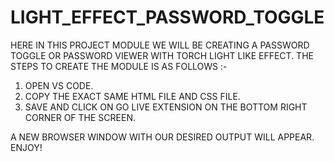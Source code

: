 # LIGHT_EFFECT_PASSWORD_TOGGLE

HERE IN THIS PROJECT MODULE WE WILL BE CREATING A PASSWORD TOGGLE OR PASSWORD VIEWER WITH TORCH LIGHT LIKE EFFECT. THE STEPS TO CREATE THE MODULE IS AS FOLLOWS :-
1) OPEN VS CODE.
2) COPY THE EXACT SAME HTML FILE AND CSS FILE.
3) SAVE AND CLICK ON GO LIVE EXTENSION ON THE BOTTOM RIGHT CORNER OF THE SCREEN.

A NEW BROWSER WINDOW WITH OUR DESIRED OUTPUT WILL APPEAR. ENJOY!
